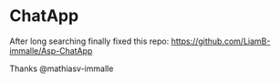 # ChatApp

After long searching finally fixed this repo: https://github.com/LiamB-immalle/Asp-ChatApp

Thanks @mathiasv-immalle
